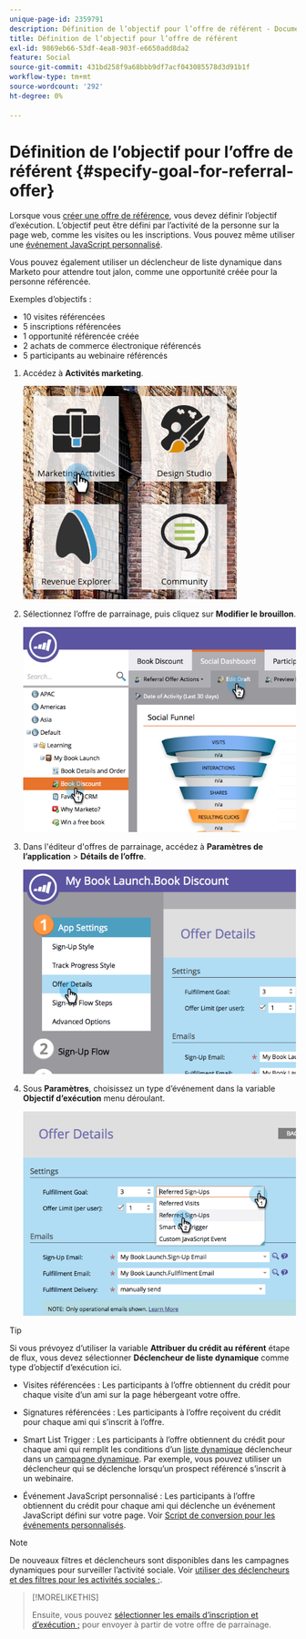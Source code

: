 ```yaml
---
unique-page-id: 2359791
description: Définition de l’objectif pour l’offre de référent - Documents Marketo - Documentation du produit
title: Définition de l’objectif pour l’offre de référent
exl-id: 9869eb66-53df-4ea8-903f-e6650add8da2
feature: Social
source-git-commit: 431bd258f9a68bbb9df7acf043085578d3d91b1f
workflow-type: tm+mt
source-wordcount: '292'
ht-degree: 0%

---
```


# Définition de l’objectif pour l’offre de référent {#specify-goal-for-referral-offer}

Lorsque vous [créer une offre de référence](/help/marketo/product-docs/demand-generation/social/referral-offers/create-a-referral-offer.md), vous devez définir l’objectif d’exécution. L’objectif peut être défini par l’activité de la personne sur la page web, comme les visites ou les inscriptions. Vous pouvez même utiliser une [événement JavaScript personnalisé](/help/marketo/product-docs/demand-generation/social/social-functions/conversion-script-for-custom-events.md).

Vous pouvez également utiliser un déclencheur de liste dynamique dans Marketo pour attendre tout jalon, comme une opportunité créée pour la personne référencée.

Exemples d’objectifs :

* 10 visites référencées
* 5 inscriptions référencées
* 1 opportunité référencée créée
* 2 achats de commerce électronique référencés
* 5 participants au webinaire référencés

1. Accédez à **Activités marketing**.

   ![](assets/ma.png)

1. Sélectionnez l’offre de parrainage, puis cliquez sur **Modifier le brouillon**.

   ![](assets/image2014-9-19-15-3a6-3a35.png)

1. Dans l&#39;éditeur d&#39;offres de parrainage, accédez à **Paramètres de l’application** > **Détails de l’offre**.

   ![](assets/image2014-9-19-15-3a6-3a44.png)

1. Sous **Paramètres**, choisissez un type d’événement dans la variable **Objectif d’exécution** menu déroulant.

   ![](assets/image2014-9-19-15-3a6-3a56.png)

>[!TIP]
>
>Si vous prévoyez d’utiliser la variable **Attribuer du crédit au référent** étape de flux, vous devez sélectionner **Déclencheur de liste dynamique** comme type d’objectif d’exécution ici.

* Visites référencées : Les participants à l’offre obtiennent du crédit pour chaque visite d’un ami sur la page hébergeant votre offre.
* Signatures référencées : Les participants à l’offre reçoivent du crédit pour chaque ami qui s’inscrit à l’offre.
* Smart List Trigger : Les participants à l’offre obtiennent du crédit pour chaque ami qui remplit les conditions d’un [liste dynamique](/help/marketo/product-docs/core-marketo-concepts/smart-lists-and-static-lists/understanding-smart-lists.md) déclencheur dans un [campagne dynamique](/help/marketo/product-docs/core-marketo-concepts/smart-campaigns/understanding-smart-campaigns.md). Par exemple, vous pouvez utiliser un déclencheur qui se déclenche lorsqu’un prospect référencé s’inscrit à un webinaire.

* Événement JavaScript personnalisé : Les participants à l’offre obtiennent du crédit pour chaque ami qui déclenche un événement JavaScript défini sur votre page. Voir [Script de conversion pour les événements personnalisés](/help/marketo/product-docs/demand-generation/social/social-functions/triggers-and-filters-for-social-activities.md).

>[!NOTE]
>
>De nouveaux filtres et déclencheurs sont disponibles dans les campagnes dynamiques pour surveiller l’activité sociale. Voir [utiliser des déclencheurs et des filtres pour les activités sociales ;](/help/marketo/product-docs/demand-generation/social/social-functions/triggers-and-filters-for-social-activities.md).

>[!MORELIKETHIS]
>
>Ensuite, vous pouvez [sélectionner les emails d’inscription et d’exécution ;](/help/marketo/product-docs/demand-generation/social/referral-offers/send-referral-offer-fulfillment-email.md) pour envoyer à partir de votre offre de parrainage.
